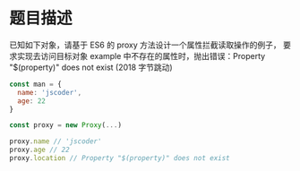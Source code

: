 # 题目描述

已知如下对象，请基于 ES6 的 proxy 方法设计一个属性拦截读取操作的例子，
要求实现去访问目标对象 example 中不存在的属性时，抛出错误：Property "$(property)" does not exist (2018 字节跳动)

```javascript
const man = {
  name: 'jscoder',
  age: 22
}

const proxy = new Proxy(...)

proxy.name // 'jscoder'
proxy.age // 22
proxy.location // Property "$(property)" does not exist
```
